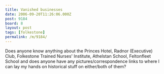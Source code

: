 ```yaml
---
title: Vanished businesses
date: 2006-09-20T11:26:06.000Z
post: 9184
board: 8
layout: post
tags: [folkestone]
permalink: /m/9184/
---
```

Does anyone know anything about the Princes Hotel, Radnor (Executive) Club, Folkestone Trained Nurses' Institute, Athelstan School, Feltonfleet School and does anyone have any pictures/correspondence links to where I can lay my hands on historical stuff on either/both of them?
